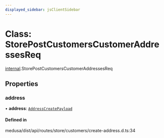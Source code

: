 ```yaml
---
displayed_sidebar: jsClientSidebar
---
```


# Class: StorePostCustomersCustomerAddressesReq

[internal](../modules/internal.md).StorePostCustomersCustomerAddressesReq

## Properties

### address

• **address**: [`AddressCreatePayload`](internal.AddressCreatePayload.md)

#### Defined in

medusa/dist/api/routes/store/customers/create-address.d.ts:34
